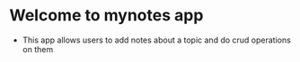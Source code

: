 # Welcome to mynotes app

- This app allows users to add notes about a topic and do crud operations on them
